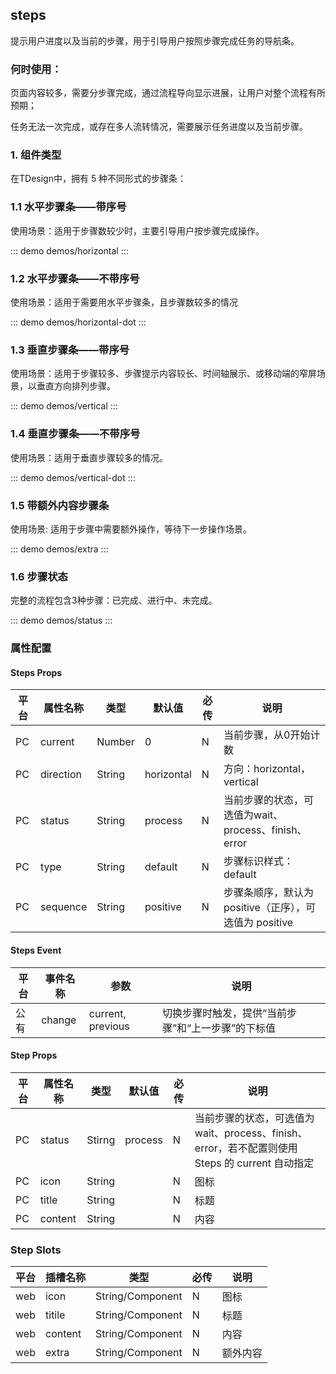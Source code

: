 ## steps 

提示用户进度以及当前的步骤，用于引导用户按照步骤完成任务的导航条。

### 何时使用：

页面内容较多，需要分步骤完成，通过流程导向显示进展，让用户对整个流程有所预期；

任务无法一次完成，或存在多人流转情况，需要展示任务进度以及当前步骤。

### 1. 组件类型

在TDesign中，拥有 5 种不同形式的步骤条：

### 1.1 水平步骤条——带序号

使用场景：适用于步骤数较少时，主要引导用户按步骤完成操作。


::: demo demos/horizontal 
:::


### 1.2 水平步骤条——不带序号

使用场景：适用于需要用水平步骤条，且步骤数较多的情况

::: demo demos/horizontal-dot 
:::

### 1.3 垂直步骤条——带序号

使用场景：适用于步骤较多、步骤提示内容较长、时间轴展示、或移动端的窄屏场景，以垂直方向排列步骤。

::: demo demos/vertical 
:::

### 1.4 垂直步骤条——不带序号

使用场景：适用于垂直步骤较多的情况。

::: demo demos/vertical-dot 
:::


### 1.5 带额外内容步骤条

使用场景: 适用于步骤中需要额外操作，等待下一步操作场景。

::: demo demos/extra 
:::


### 1.6 步骤状态

完整的流程包含3种步骤：已完成、进行中、未完成。

::: demo demos/status 
:::


### 属性配置

#### Steps Props
|平台|属性名称     |类型    |默认值       |必传|说明                                                      |
|--|---------|------|----------|--|--------------------------------------------------------|
|PC|current  |Number|0         |N |当前步骤，从0开始计数                                             |
|PC|direction|String|horizontal|N |方向：horizontal，vertical                                  |
|PC|status   |String|process   |N |当前步骤的状态，可选值为wait、process、finish、error                   |
|PC|type     |String|default   |N |步骤标识样式：default | dot                                    |
|PC|sequence |String|positive  |N |步骤条顺序，默认为 positive（正序），可选值为 positive | reverse，只有垂直样式时生效|

#### Steps Event
|平台|事件名称  |参数               |说明                         |
|--|------|-----------------|---------------------------|
|公有|change|current, previous|切换步骤时触发，提供“当前步骤”和“上一步骤”的下标值|

#### Step Props
|平台|属性名称   |类型            |默认值    |必传|说明                                                                |
|--|-------|--------------|-------|--|------------------------------------------------------------------|
|PC|status |Stirng        |process|N |当前步骤的状态，可选值为wait、process、finish、error，若不配置则使用 Steps 的 current 自动指定|
|PC|icon   |String|       |N | 图标 |
|PC|title  |String|       |N | 标题 |
|PC|content|String|       |N | 内容 |

### Step Slots

| 平台| 插槽名称| 类型| 必传 | 说明 |
|-----|-----|-----|-----|-----|
| web| icon | String/Component | N | 图标 |
| web| titile | String/Component | N | 标题 |
| web| content | String/Component | N | 内容 |
| web| extra | String/Component | N | 额外内容 |
